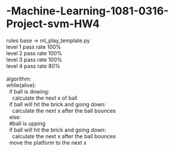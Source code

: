 # -Machine-Learning-1081-0316-Project-svm-HW4

rules base -> ml_play_template.py <br />
level 1 pass rate 100%  <br />
level 2 pass rate 100%  <br />
level 3 pass rate 100%  <br />
level 4 pass rate 80%  <br />
<br />
algorithm:  <br />
while(alive):  <br />
&nbsp;&nbsp;if ball is dowing:  <br />
&nbsp;&nbsp;&nbsp;&nbsp;calculate the next x of ball  <br />
&nbsp;&nbsp;if ball will hit the brick and going down:  <br />
&nbsp;&nbsp;&nbsp;&nbsp;calculate the  next x after the ball bounces  <br />
&nbsp;&nbsp;else:  <br />
&nbsp;&nbsp;#ball is upping  <br />
&nbsp;&nbsp;if ball will hit the brick and going down:  <br />
&nbsp;&nbsp;&nbsp;&nbsp;calculate the  next x after the ball bounces 
 <br />
&nbsp;&nbsp;move the platform to the next x   <br />
     
            
